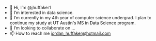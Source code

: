 - 👋 Hi, I’m @jhuffaker1
- 👀 I’m interested in data science.
- 🌱 I’m currently in my 4th year of computer science undergrad. I plan to continue my study at UT Austin's MS in Data Science program.
- 💞️ I’m looking to collaborate on ...
- 📫 How to reach me jordan_huffaker@hotmail.com

<!---
jhuffaker1/jhuffaker1 is a ✨ special ✨ repository because its `README.md` (this file) appears on your GitHub profile.
You can click the Preview link to take a look at your changes.
--->
